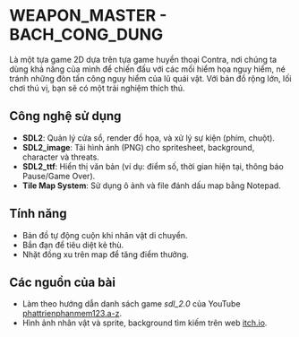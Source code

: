 # WEAPON_MASTER - BACH_CONG_DUNG

Là một tựa game 2D dựa trên tựa game huyền thoại Contra, nơi chúng ta dùng khả năng của mình để chiến đấu với các mối hiểm họa nguy hiểm, né tránh những đòn tấn công nguy hiểm của lũ quái vật. Với bản đồ rộng lớn, lối chơi thú vị, bạn sẽ có một trải nghiệm thích thú.

## Công nghệ sử dụng

- **SDL2**: Quản lý cửa sổ, render đồ họa, và xử lý sự kiện (phím, chuột).
- **SDL2_image**: Tải hình ảnh (PNG) cho spritesheet, background, character và threats.
- **SDL2_ttf**: Hiển thị văn bản (ví dụ: điểm số, thời gian hiện tại, thông báo Pause/Game Over).
- **Tile Map System**: Sử dụng ô ảnh và file đánh dấu map bằng Notepad.

## Tính năng

- Bản đồ tự động cuộn khi nhân vật di chuyển.
- Bắn đạn để tiêu diệt kẻ thù.
- Nhặt đồng xu trên map để tăng điểm thưởng.

## Các nguồn của bài

- Làm theo hướng dẫn danh sách game _sdl_2.0_ của YouTube [phattrienphanmem123.a-z](https://www.youtube.com/@phattrienphanmem123az).
- Hình ảnh nhân vật và sprite, background tìm kiếm trên web [itch.io](https://itch.io/).
